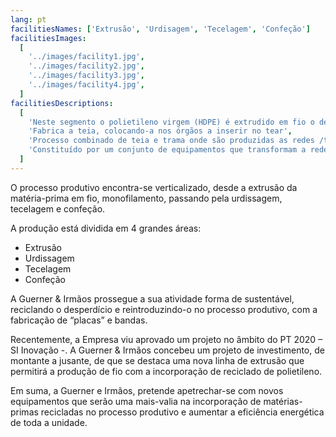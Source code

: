```yaml
---
lang: pt
facilitiesNames: ['Extrusão', 'Urdisagem', 'Tecelagem', 'Confeção']
facilitiesImages:
  [
    '../images/facility1.jpg',
    '../images/facility2.jpg',
    '../images/facility3.jpg',
    '../images/facility4.jpg',
  ]
facilitiesDescriptions:
  [
    'Neste segmento o polietileno virgem (HDPE) é extrudido em fio o denominado monofilamento com diversos diâmetros sendo estes posteriormente enrolados em bobines que abastecem 2 segmentos a Urdussagem e a Tecelagem',
    'Fabrica a teia, colocando-a nos órgãos a inserir no tear',
    'Processo combinado de teia e trama onde são produzidas as redes /tecidos com as diferentes especificações',
    'Constituído por um conjunto de equipamentos que transformam a rede produzida nas diversas medidas, de acordo com as especificações necessárias',
  ]
---
```


O processo produtivo encontra-se verticalizado, desde a extrusão da matéria-prima em fio, monofilamento, passando pela urdissagem, tecelagem e confeção.

A produção está dividida em 4 grandes áreas:

- Extrusão
- Urdissagem
- Tecelagem
- Confeção

A Guerner & Irmãos prossegue a sua atividade forma de sustentável, reciclando o desperdício e reintroduzindo-o no processo produtivo, com a fabricação de “placas” e bandas.

Recentemente, a Empresa viu aprovado um projeto no âmbito do PT 2020 – SI Inovação -. A Guerner & Irmãos concebeu um projeto de investimento, de montante a jusante, de que se destaca uma nova linha de extrusão que permitirá a produção de fio com a incorporação de reciclado de polietileno.

Em suma, a Guerner e Irmãos, pretende apetrechar-se com novos equipamentos que serão uma mais-valia na incorporação de matérias-primas recicladas no processo produtivo e aumentar a eficiência energética de toda a unidade.

